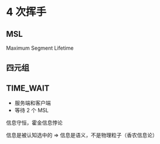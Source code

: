 # 4 次挥手

## MSL
Maximum Segment Lifetime

## 四元组

## TIME_WAIT
- 服务端和客户端
- 等待 2 个 MSL

信息守恒，霍金信息悖论

信息是被认知选中的 => 
信息是语义，不是物理粒子（香农信息论）
